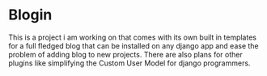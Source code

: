 # Blogin
This is a project i am working on that comes with its own built in templates for a full fledged blog that can be installed on any django app and ease the problem of adding blog to new projects. There are also plans for other plugins like simplifying the Custom User Model for django programmers.
